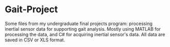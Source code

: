# Gait-Project
Some files from my undergraduate final projects program: processing inertial sensor data for supporting gait analysis. 
Mostly using MATLAB for processing the data, and C# for acquiring inertial sensor's data. All data are saved in CSV or XLS format.
